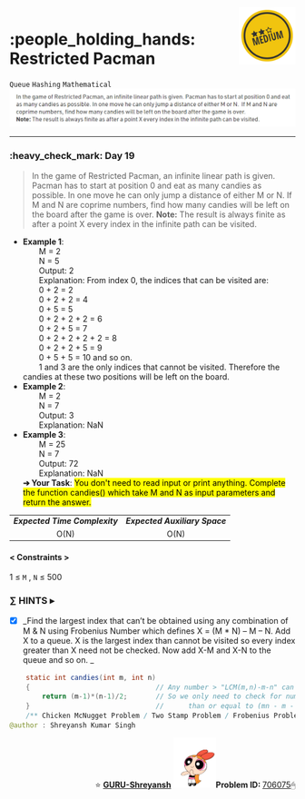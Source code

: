 <img align='right' src="https://github.com/guru-shreyansh/GeeksforGeeks-30-Days-of-Code/blob/main/!DOC!/Medium%232.png" width="100">
<h1>:people_holding_hands: Restricted Pacman</h1>

`Queue`
`Hashing`
`Mathematical`
<img align='centre' src="https://github.com/guru-shreyansh/GeeksforGeeks-30-Days-of-Code/blob/main/Day%3C19%3E/D19.png">
________________________________________________________________________________________________________________________________________________________
<h3>:heavy_check_mark: Day 19</h3>
<blockquote>In the game of Restricted Pacman, an infinite linear path is given. Pacman has to start at position 0 and eat as many candies as possible. In one move he can only jump a distance of either M or N.  If M and N are coprime numbers, find how many candies will be left on the board after the game is over.
  <b>Note:</b> The result is always finite as after a point X every index in the infinite path can be visited.</blockquote>

* **Example 1**:<br>
&emsp;&emsp;M = 2<br>
&emsp;&emsp;N = 5<br>
&emsp;&emsp;Output: 2<br>
&emsp;&emsp;Explanation: From index 0, the indices that can be visited are:<br>
&emsp;&emsp;0 + 2 = 2<br>
&emsp;&emsp;0 + 2 + 2 = 4<br>
&emsp;&emsp;0 + 5 = 5<br>
&emsp;&emsp;0 + 2 + 2 + 2 = 6<br>
&emsp;&emsp;0 + 2 + 5 = 7<br>
&emsp;&emsp;0 + 2 + 2 + 2 + 2 = 8<br>
&emsp;&emsp;0 + 2 + 2 + 5 = 9<br>
&emsp;&emsp;0 + 5 + 5 = 10 and so on.<br>
&emsp;&emsp;1 and 3 are the only indices that cannot be visited. Therefore the candies at these two positions will be left on the board.<br>
* **Example 2**:<br>
&emsp;&emsp;M = 2<br>
&emsp;&emsp;N = 7<br>
&emsp;&emsp;Output: 3<br>
&emsp;&emsp;Explanation: NaN<br>
* **Example 3**:<br>
&emsp;&emsp;M = 25<br>
&emsp;&emsp;N = 7<br>
&emsp;&emsp;Output: 72<br>
&emsp;&emsp;Explanation: NaN<br>
**➔ Your Task**:
<mark>You don't need to read input or print anything. Complete the function candies() which take M and N as input parameters and return the answer.</mark>

<table align="center">
      <tr><td><em><b>Expected Time Complexity</td> <td><em><b>Expected Auxiliary Space</td></tr>
      <tr><td align="center">O(N)</td> <td align="center">O(N)</td></tr>
</table>

#### < Constraints >
1  ≤ ` M ` , ` N ` ≤  500<br>

###      ∑ HINTS ▸
- [x] _Find the largest index that can’t be obtained using any combination of M & N using Frobenius Number which defines X = (M * N) – M – N. Add X to a queue. X is the largest index than cannot be visited so every index greater than X need not be checked. Now add X-M and X-N to the queue and so on. _
```java
    static int candies(int m, int n)
    {                               // Any number > "LCM(m,n)-m-n" can be formed
        return (m-1)*(n-1)/2;       // So we only need to check for numbers less
    }                               //      than or equal to (mn - m - n)
    /** Chicken McNugget Problem / Two Stamp Problem / Frobenius Problem **/
@author : Shreyansh Kumar Singh
```
<p align="right"> ⭐️ <a href="https://github.com/GURU-Shreyansh" target="_blank"> <b>GURU-Shreyansh</b></a>
      <img src="https://github.com/guru-shreyansh/GeeksforGeeks-30-Days-of-Code/blob/main/!DOC!/GIF--Happy-Powerpuff-Girls-Qakyyrk1IKwuK8YtQ6.gif" width="75"><b>Problem ID: </b><a href="https://practice.geeksforgeeks.org/problems/2caf0501a39567d653197364a2b5c8a9f5943b7e/1/?track=30-DOC-day-19&batchId=320" align="left">706075</a>🖱</p>
<!--
#GURU ツ
-->
